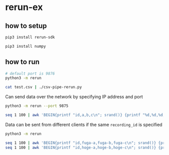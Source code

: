 # rerun-ex

## how to setup
``` bash
pip3 install rerun-sdk

pip3 install numpy
```

## how to run

``` bash
# default port is 9876
python3 -m rerun

cat test.csv | ./csv-pipe-rerun.py
```

Can send data over the network by specifying IP address and port
``` bash
python3 -m rerun --port 9875

seq 1 100 | awk 'BEGIN{printf "id,a,b,c\n"; srand()} {printf "%d,%d,%d,%d\n", NR-1, int(rand()*10), int(rand()*50), int(rand()*100)}' | ./csv-pipe-rerun.py --addr 127.0.0.1:9875
```

Data can be sent from different clients if the same `recording_id` is specified
``` bash
python3 -m rerun

seq 1 100 | awk 'BEGIN{printf "id,fuga-a,fuga-b,fuga-c\n"; srand()} {printf "%d,%d,%d,%d\n", NR-1, int(rand()*10), int(rand()*50), int(rand()*30)}' | ./csv-pipe-rerun.py --addr 127.0.0.1:9876 --interval 0.2 -t fuga --recording_id=test
seq 1 100 | awk 'BEGIN{printf "id,hoge-a,hoge-b,hoge-c\n"; srand()} {printf "%d,%d,%d,%d\n", NR-1, int(rand()*20), int(rand()*80), int(rand()*90)}' | ./csv-pipe-rerun.py --addr 127.0.0.1:9876 --interval 0.2 -t hoge --recording_id=test
```
